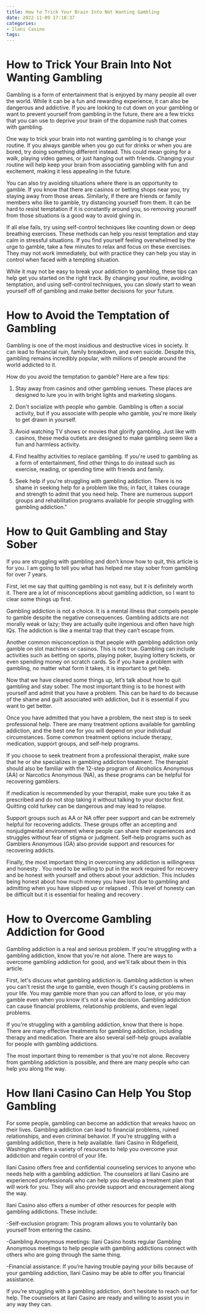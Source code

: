 ```yaml
---
title: How to Trick Your Brain Into Not Wanting Gambling
date: 2022-11-09 17:18:37
categories:
- Ilani Casino
tags:
---
```



#  How to Trick Your Brain Into Not Wanting Gambling

Gambling is a form of entertainment that is enjoyed by many people all over the world. While it can be a fun and rewarding experience, it can also be dangerous and addictive. If you are looking to cut down on your gambling or want to prevent yourself from gambling in the future, there are a few tricks that you can use to deprive your brain of the dopamine rush that comes with gambling.

One way to trick your brain into not wanting gambling is to change your routine. If you always gamble when you go out for drinks or when you are bored, try doing something different instead. This could mean going for a walk, playing video games, or just hanging out with friends. Changing your routine will help keep your brain from associating gambling with fun and excitement, making it less appealing in the future.

You can also try avoiding situations where there is an opportunity to gamble. If you know that there are casinos or betting shops near you, try staying away from those areas. Similarly, if there are friends or family members who like to gamble, try distancing yourself from them. It can be hard to resist temptation if it is constantly around you, so removing yourself from those situations is a good way to avoid giving in.

If all else fails, try using self-control techniques like counting down or deep breathing exercises. These methods can help you resist temptation and stay calm in stressful situations. If you find yourself feeling overwhelmed by the urge to gamble, take a few minutes to relax and focus on these exercises. They may not work immediately, but with practice they can help you stay in control when faced with a tempting situation.

While it may not be easy to break your addiction to gambling, these tips can help get you started on the right track. By changing your routine, avoiding temptation, and using self-control techniques, you can slowly start to wean yourself off of gambling and make better decisions for your future.

#  How to Avoid the Temptation of Gambling

Gambling is one of the most insidious and destructive vices in society. It can lead to financial ruin, family breakdown, and even suicide. Despite this, gambling remains incredibly popular, with millions of people around the world addicted to it.

How do you avoid the temptation to gamble? Here are a few tips:

1) Stay away from casinos and other gambling venues. These places are designed to lure you in with bright lights and marketing slogans.

2) Don't socialize with people who gamble. Gambling is often a social activity, but if you associate with people who gamble, you're more likely to get drawn in yourself.

3) Avoid watching TV shows or movies that glorify gambling. Just like with casinos, these media outlets are designed to make gambling seem like a fun and harmless activity.

4) Find healthy activities to replace gambling. If you're used to gambling as a form of entertainment, find other things to do instead such as exercise, reading, or spending time with friends and family.

5) Seek help if you're struggling with gambling addiction. There is no shame in seeking help for a problem like this; in fact, it takes courage and strength to admit that you need help. There are numerous support groups and rehabilitation programs available for people struggling with gambling addiction."

#  How to Quit Gambling and Stay Sober

If you are struggling with gambling and don’t know how to quit, this article is for you. I am going to tell you what has helped me stay sober from gambling for over 7 years.

First, let me say that quitting gambling is not easy, but it is definitely worth it. There are a lot of misconceptions about gambling addiction, so I want to clear some things up first.

Gambling addiction is not a choice. It is a mental illness that compels people to gamble despite the negative consequences. Gambling addicts are not morally weak or lazy; they are actually quite ingenious and often have high IQs. The addiction is like a mental trap that they can’t escape from.

Another common misconception is that people with gambling addiction only gamble on slot machines or casinos. This is not true. Gambling can include activities such as betting on sports, playing poker, buying lottery tickets, or even spending money on scratch cards. So if you have a problem with gambling, no matter what form it takes, it is important to get help.

Now that we have cleared some things up, let’s talk about how to quit gambling and stay sober. The most important thing is to be honest with yourself and admit that you have a problem. This can be hard to do because of the shame and guilt associated with addiction, but it is essential if you want to get better.

Once you have admitted that you have a problem, the next step is to seek professional help. There are many treatment options available for gambling addiction, and the best one for you will depend on your individual circumstances. Some common treatment options include therapy, medication, support groups, and self-help programs.

If you choose to seek treatment from a professional therapist, make sure that he or she specializes in gambling addiction treatment. The therapist should also be familiar with the 12-step program of Alcoholics Anonymous (AA) or Narcotics Anonymous (NA), as these programs can be helpful for recovering gamblers.

If medication is recommended by your therapist, make sure you take it as prescribed and do not stop taking it without talking to your doctor first. Quitting cold turkey can be dangerous and may lead to relapse.

Support groups such as AA or NA offer peer support and can be extremely helpful for recovering addicts. These groups offer an accepting and nonjudgmental environment where people can share their experiences and struggles without fear of stigma or judgment. Self-help programs such as Gamblers Anonymous (GA) also provide support and resources for recovering addicts.

Finally, the most important thing in overcoming any addiction is willingness and honesty . You need to be willing to put in the work required for recovery and be honest with yourself and others about your addiction. This includes being honest about how much money you have lost due to gambling and admitting when you have slipped up or relapsed . This level of honesty can be difficult but it is essential for healing and recovery .

#  How to Overcome Gambling Addiction for Good

Gambling addiction is a real and serious problem. If you're struggling with a gambling addiction, know that you're not alone. There are ways to overcome gambling addiction for good, and we'll talk about them in this article.

First, let's discuss what gambling addiction is. Gambling addiction is when you can't resist the urge to gamble, even though it's causing problems in your life. You may gamble more than you can afford to lose, or you may gamble even when you know it's not a wise decision. Gambling addiction can cause financial problems, relationship problems, and even legal problems.

If you're struggling with a gambling addiction, know that there is hope. There are many effective treatments for gambling addiction, including therapy and medication. There are also several self-help groups available for people with gambling addictions.

The most important thing to remember is that you're not alone. Recovery from gambling addiction is possible, and there are many people who can help you along the way.

#  How Ilani Casino Can Help You Stop Gambling

For some people, gambling can become an addiction that wreaks havoc on their lives. Gambling addiction can lead to financial problems, ruined relationships, and even criminal behavior. If you’re struggling with a gambling addiction, there is help available. Ilani Casino in Ridgefield, Washington offers a variety of resources to help you overcome your addiction and regain control of your life.

Ilani Casino offers free and confidential counseling services to anyone who needs help with a gambling addiction. The counselors at Ilani Casino are experienced professionals who can help you develop a treatment plan that will work for you. They will also provide support and encouragement along the way.

Ilani Casino also offers a number of other resources for people with gambling addictions. These include:

-Self-exclusion program: This program allows you to voluntarily ban yourself from entering the casino.

-Gambling Anonymous meetings: Ilani Casino hosts regular Gambling Anonymous meetings to help people with gambling addictions connect with others who are going through the same thing.

-Financial assistance: If you’re having trouble paying your bills because of your gambling addiction, Ilani Casino may be able to offer you financial assistance.

If you’re struggling with a gambling addiction, don’t hesitate to reach out for help. The counselors at Ilani Casino are ready and willing to assist you in any way they can.